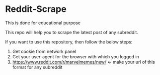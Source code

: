 # Reddit-Scrape
This is done for educational purpose

This repo will help you to scrape the latest post of any subreddit.

If you want to use this repository, then follow the below steps:
1. Get cookie from network panel 
2. Get your user-agent for the browser with which you logged in
3. https://www.reddit.com/r/marvelmemes/new/ <- make your url of this format for any subreddit
